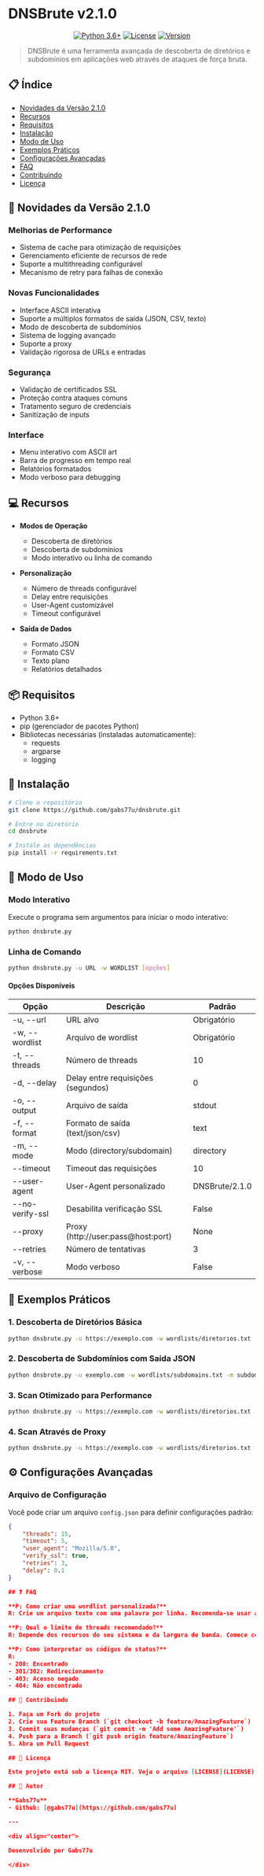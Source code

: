 # DNSBrute v2.1.0

<div align="center">

[![Python 3.6+](https://img.shields.io/badge/python-3.6+-blue.svg)](https://www.python.org/downloads/)
[![License](https://img.shields.io/badge/license-MIT-green.svg)](LICENSE)
[![Version](https://img.shields.io/badge/version-2.1.0-red.svg)](https://github.com/gabs77u/dnsbrute)

</div>

> DNSBrute é uma ferramenta avançada de descoberta de diretórios e subdomínios em aplicações web através de ataques de força bruta.

## 📋 Índice

- [Novidades da Versão 2.1.0](#-novidades-da-versão-210)
- [Recursos](#-recursos)
- [Requisitos](#-requisitos)
- [Instalação](#-instalação)
- [Modo de Uso](#-modo-de-uso)
- [Exemplos Práticos](#-exemplos-práticos)
- [Configurações Avançadas](#-configurações-avançadas)
- [FAQ](#-faq)
- [Contribuindo](#-contribuindo)
- [Licença](#-licença)

## 🚀 Novidades da Versão 2.1.0

### Melhorias de Performance
- Sistema de cache para otimização de requisições
- Gerenciamento eficiente de recursos de rede
- Suporte a multithreading configurável
- Mecanismo de retry para falhas de conexão

### Novas Funcionalidades
- Interface ASCII interativa
- Suporte a múltiplos formatos de saída (JSON, CSV, texto)
- Modo de descoberta de subdomínios
- Sistema de logging avançado
- Suporte a proxy
- Validação rigorosa de URLs e entradas

### Segurança
- Validação de certificados SSL
- Proteção contra ataques comuns
- Tratamento seguro de credenciais
- Sanitização de inputs

### Interface
- Menu interativo com ASCII art
- Barra de progresso em tempo real
- Relatórios formatados
- Modo verboso para debugging

## 💻 Recursos

- **Modos de Operação**
  - Descoberta de diretórios
  - Descoberta de subdomínios
  - Modo interativo ou linha de comando

- **Personalização**
  - Número de threads configurável
  - Delay entre requisições
  - User-Agent customizável
  - Timeout configurável

- **Saída de Dados**
  - Formato JSON
  - Formato CSV
  - Texto plano
  - Relatórios detalhados

## 📦 Requisitos

- Python 3.6+
- pip (gerenciador de pacotes Python)
- Bibliotecas necessárias (instaladas automaticamente):
  - requests
  - argparse
  - logging

## 🔧 Instalação

```bash
# Clone o repositório
git clone https://github.com/gabs77u/dnsbrute.git

# Entre no diretório
cd dnsbrute

# Instale as dependências
pip install -r requirements.txt
```

## 📖 Modo de Uso

### Modo Interativo

Execute o programa sem argumentos para iniciar o modo interativo:

```bash
python dnsbrute.py
```

### Linha de Comando

```bash
python dnsbrute.py -u URL -w WORDLIST [opções]
```

#### Opções Disponíveis

| Opção | Descrição | Padrão |
|-------|-----------|--------|
| -u, --url | URL alvo | Obrigatório |
| -w, --wordlist | Arquivo de wordlist | Obrigatório |
| -t, --threads | Número de threads | 10 |
| -d, --delay | Delay entre requisições (segundos) | 0 |
| -o, --output | Arquivo de saída | stdout |
| -f, --format | Formato de saída (text/json/csv) | text |
| -m, --mode | Modo (directory/subdomain) | directory |
| --timeout | Timeout das requisições | 10 |
| --user-agent | User-Agent personalizado | DNSBrute/2.1.0 |
| --no-verify-ssl | Desabilita verificação SSL | False |
| --proxy | Proxy (http://user:pass@host:port) | None |
| --retries | Número de tentativas | 3 |
| -v, --verbose | Modo verboso | False |

## 🎯 Exemplos Práticos

### 1. Descoberta de Diretórios Básica
```bash
python dnsbrute.py -u https://exemplo.com -w wordlists/diretorios.txt
```

### 2. Descoberta de Subdomínios com Saída JSON
```bash
python dnsbrute.py -u exemplo.com -w wordlists/subdomains.txt -m subdomain -f json -o resultados.json
```

### 3. Scan Otimizado para Performance
```bash
python dnsbrute.py -u https://exemplo.com -w wordlists/diretorios.txt -t 20 --timeout 5 --retries 2
```

### 4. Scan Através de Proxy
```bash
python dnsbrute.py -u https://exemplo.com -w wordlists/diretorios.txt --proxy http://127.0.0.1:8080
```

## ⚙️ Configurações Avançadas

### Arquivo de Configuração
Você pode criar um arquivo `config.json` para definir configurações padrão:

```json
{
    "threads": 15,
    "timeout": 5,
    "user_agent": "Mozilla/5.0",
    "verify_ssl": true,
    "retries": 3,
    "delay": 0.1
}

## ❓ FAQ

**P: Como criar uma wordlist personalizada?**
R: Crie um arquivo texto com uma palavra por linha. Recomenda-se usar apenas caracteres alfanuméricos, hífens e pontos.

**P: Qual o limite de threads recomendado?**
R: Depende dos recursos do seu sistema e da largura de banda. Comece com 10 threads e ajuste conforme necessário.

**P: Como interpretar os códigos de status?**
R: 
- 200: Encontrado
- 301/302: Redirecionamento
- 403: Acesso negado
- 404: Não encontrado

## 🤝 Contribuindo

1. Faça um Fork do projeto
2. Crie sua Feature Branch (`git checkout -b feature/AmazingFeature`)
3. Commit suas mudanças (`git commit -m 'Add some AmazingFeature'`)
4. Push para a Branch (`git push origin feature/AmazingFeature`)
5. Abra um Pull Request

## 📄 Licença

Este projeto está sob a licença MIT. Veja o arquivo [LICENSE](LICENSE) para mais detalhes.

## 👤 Autor

**Gabs77u**
- Github: [@gabs77u](https://github.com/gabs77u)

---

<div align="center">

Desenvolvido por Gabs77u

</div>
